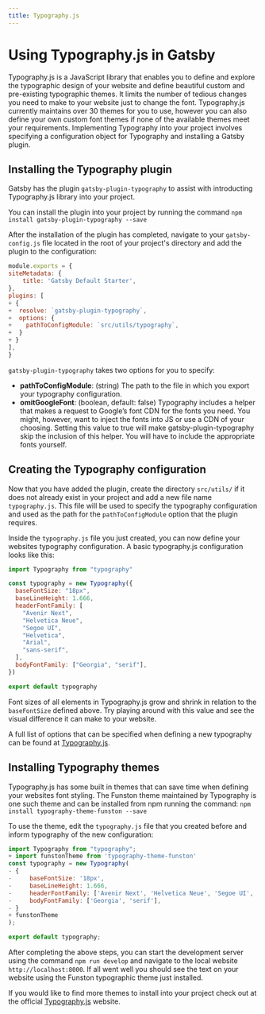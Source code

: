 ```yaml
---
title: Typography.js
---
```


# Using Typography.js in Gatsby

Typography.js is a JavaScript library that enables you to define and explore the typographic design of your website and define beautiful custom and pre-existing typographic themes. It limits the number of tedious changes you need to make to your website just to change the font. Typography.js currently maintains over 30 themes for you to use, however you can also define your own custom font themes if none of the available themes meet your requirements. Implementing Typography into your project involves specifying a configuration object for Typography and installing a Gatsby plugin.

## Installing the Typography plugin

Gatsby has the plugin `gatsby-plugin-typography` to assist with introducting Typography.js library into your project.

You can install the plugin into your project by running the command `npm install gatsby-plugin-typography --save`

After the installation of the plugin has completed, navigate to your `gatsby-config.js` file located in the root of your project's directory and add the plugin to the configuration:

```diff:title=gatsby-config.js
module.exports = {
siteMetadata: {
    title: 'Gatsby Default Starter',
},
plugins: [
+ {
+  resolve: `gatsby-plugin-typography`,
+  options: {
+    pathToConfigModule: `src/utils/typography`,
+  }
+ }
],
}
```

`gatsby-plugin-typography` takes two options for you to specify:

- **pathToConfigModule**: (string) The path to the file in which you export your typography configuration.
- **omitGoogleFont**: (boolean, default: false) Typography includes a helper that makes a request to Google’s font CDN for the fonts you
  need. You might, however, want to inject the fonts into JS or use a
  CDN of your choosing. Setting this value to true will make
  gatsby-plugin-typography skip the inclusion of this helper. You will
  have to include the appropriate fonts yourself.

## Creating the Typography configuration

Now that you have added the plugin, create the directory `src/utils/` if it does not already exist in your project and add a new file name `typography.js`. This file will be used to specify the typography configuration and used as the path for the `pathToConfigModule` option that the plugin requires.

Inside the `typography.js` file you just created, you can now define your websites typography configuration. A basic typography.js configuration looks like this:

```js:title=src/utils/typography.js
import Typography from "typography"

const typography = new Typography({
  baseFontSize: "18px",
  baseLineHeight: 1.666,
  headerFontFamily: [
    "Avenir Next",
    "Helvetica Neue",
    "Segoe UI",
    "Helvetica",
    "Arial",
    "sans-serif",
  ],
  bodyFontFamily: ["Georgia", "serif"],
})

export default typography
```

Font sizes of all elements in Typography.js grow and shrink in relation to the `baseFontSize` defined above. Try playing around with this value and see the visual difference it can make to your website.

A full list of options that can be specified when defining a new typography can be found at [Typography.js](https://kyleamathews.github.io/typography.js/).

## Installing Typography themes

Typography.js has some built in themes that can save time when defining your websites font styling. The Funston theme maintained by Typography is one such theme and can be installed from npm running the command: `npm install typography-theme-funston --save`

To use the theme, edit the `typography.js` file that you created before and inform typography of the new configuration:

```diff:title=src/utils/typography.js
import Typography from "typography";
+ import funstonTheme from 'typography-theme-funston'
const typography = new Typography(
- {
-     baseFontSize: '18px',
-     baseLineHeight: 1.666,
-     headerFontFamily: ['Avenir Next', 'Helvetica Neue', 'Segoe UI', 'Helvetica', 'Arial', 'sans-serif'],
-     bodyFontFamily: ['Georgia', 'serif'],
- }
+ funstonTheme
);

export default typography;
```

After completing the above steps, you can start the development server using the command `npm run develop` and navigate to the local website `http://localhost:8000`. If all went well you should see the text on your website using the Funston typographic theme just installed.

If you would like to find more themes to install into your project check out at the official [Typography.js](https://kyleamathews.github.io/typography.js/) website.
